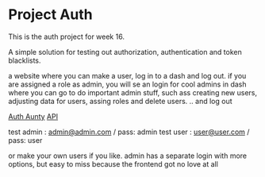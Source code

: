 # Project Auth

This is the auth project for week 16.

A simple solution for testing out authorization, authentication and token blacklists.

a website where you can make a user, log in to a dash and log out.
if you are assigned a role as admin, you will se an login for cool admins in dash where you can go to do important admin stuff, such ass creating new users, adjusting data for users, assing roles and delete users. .. and log out



 <a href="https://aunt-authy.onrender.com/">Auth Aunty</a>
 <a href="https://project-auth-pqxu.onrender.com/">API </a>

test admin : admin@admin.com / pass: admin
test user : user@user.com / pass: user

or make your own users if you like. admin has a separate login with more options, but easy to miss because the frontend got no love at all


